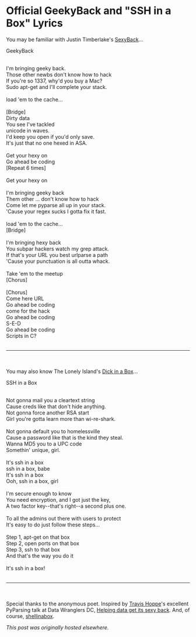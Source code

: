 # Official GeekyBack and "SSH in a Box" Lyrics

<div>
<p>You may be familiar with Justin Timberlake's <a href="http://www.youtube.com/watch?v=3gOHvDP_vCs">SexyBack</a>...<br>
</p>
<p>GeekyBack</p>
<br>
I'm bringing geeky back.<br>
Those other newbs don't know how to hack<br>
If you're so 1337, why'd you buy a Mac?<br>
Sudo apt-get and I'll complete your stack.<br>
<br>
load 'em to the cache...<br>
<br>
[Bridge]<br>
Dirty data<br>
You see I've tackled<br>
unicode in waves.<br>
I'd keep you open if you'd only save.<br>
It's just that no one hexed in ASA.<br>
<br>
Get your hexy on<br>
Go ahead be coding<br>
[Repeat 6 times]<br>
<br>
Get your hexy on<br>
<br>
I'm bringing geeky back<br>
Them other ... don't know how to hack<br>
Come let me pyparse all up in your stack.<br>
'Cause your regex sucks I gotta fix it fast.<br>
<br>
load 'em to the cache...<br>
[Bridge]<br>
<br>
I'm bringing hexy back<br>
You subpar hackers watch my grep attack.<br>
If that's your URL you best urlparse a path<br>
'Cause your punctuation is all outta whack.<br>
<br>
Take 'em to the meetup<br>
[Chorus]<br>
<br>
[Chorus]<br>
Come here URL<br>
Go ahead be coding<br>
come for the hack<br>
Go ahead be coding<br>
S-E-D<br>
Go ahead be coding<br>
Scripts in C?<br>
<br>
<hr>
<br>
<br>
You may also know The Lonely Island's <a href="http://www.youtube.com/watch?v=ABrSYqiqvzc">Dick in a Box</a>...<br>
<p>SSH in a Box</p>
<br>
Not gonna mail you a cleartext string<br>
Cause creds like that don't hide anything.<br>
Not gonna force another RSA start<br>
Girl you're gotta learn more than wi-re-shark.<br>
<br>
Not gonna default you to homelessville<br>
Cause a password like that is the kind they steal.<br>
Wanna MD5 you to a UPC code<br>
Somethin' unique, girl.<br>
<br>
It's ssh in a box<br>
ssh in a box, babe<br>
It's ssh in a box<br>
Ooh, ssh in a box, girl<br>
<br>
I'm secure enough to know<br>
You need encryption, and I got just the key,<br>
A two factor key--that's right--a second plus one.<br>
<br>
To all the admins out there with users to protect<br>
It's easy to do just follow these steps...<br>
<br>
Step 1, apt-get on that box<br>
Step 2, open ports on that box<br>
Step 3, ssh to that box<br>
And that's the way you do it<br>
<br>
It's ssh in a box!<br>
<br>
<hr>
<br>
<br>
Special thanks to the anonymous poet. Inspired by <a href="http://thoppe.github.io/">Travis Hoppe</a>'s excellent PyParsing talk at Data Wranglers DC, <a href="http://www.meetup.com/Data-Wranglers-DC/events/154160362/">Helping data get its sexy back</a>. And, of course, <a href="https://code.google.com/p/shellinabox/">shellinabox</a>.<br>
</div>


*This post was originally hosted elsewhere.*
